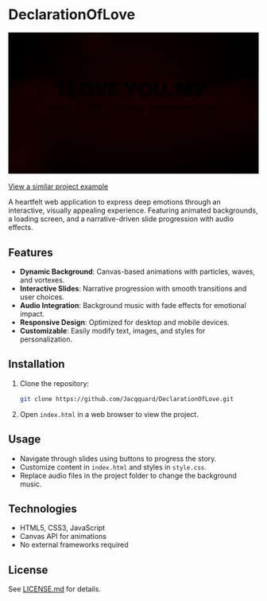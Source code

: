 # DeclarationOfLove

![DeclarationOfLove Banner](/image/banner.jpg)

[View a similar project example](https://tympanus.net/codrops/2019/10/15/creating-a-water-like-distortion-effect-with-three-js/)

A heartfelt web application to express deep emotions through an interactive, visually appealing experience. Featuring animated backgrounds, a loading screen, and a narrative-driven slide progression with audio effects.

## Features
- **Dynamic Background**: Canvas-based animations with particles, waves, and vortexes.
- **Interactive Slides**: Narrative progression with smooth transitions and user choices.
- **Audio Integration**: Background music with fade effects for emotional impact.
- **Responsive Design**: Optimized for desktop and mobile devices.
- **Customizable**: Easily modify text, images, and styles for personalization.

## Installation
1. Clone the repository:
   ```bash
   git clone https://github.com/Jacqquard/DeclarationOfLove.git
   ```
2. Open `index.html` in a web browser to view the project.

## Usage
- Navigate through slides using buttons to progress the story.
- Customize content in `index.html` and styles in `style.css`.
- Replace audio files in the project folder to change the background music.

## Technologies
- HTML5, CSS3, JavaScript
- Canvas API for animations
- No external frameworks required

## License
See [LICENSE.md](LICENSE.md) for details.
